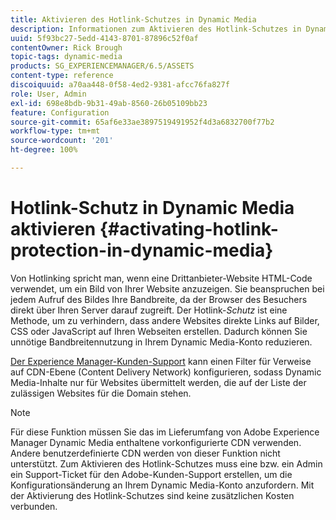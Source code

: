 ```yaml
---
title: Aktivieren des Hotlink-Schutzes in Dynamic Media
description: Informationen zum Aktivieren des Hotlink-Schutzes in Dynamic Media.
uuid: 5f93bc27-5edd-4143-8701-87896c52f0af
contentOwner: Rick Brough
topic-tags: dynamic-media
products: SG_EXPERIENCEMANAGER/6.5/ASSETS
content-type: reference
discoiquuid: a70aa448-0f58-4ed2-9381-afcc76fa827f
role: User, Admin
exl-id: 698e8bdb-9b31-49ab-8560-26b05109bb23
feature: Configuration
source-git-commit: 65af6e33ae3897519491952f4d3a6832700f77b2
workflow-type: tm+mt
source-wordcount: '201'
ht-degree: 100%

---
```


# Hotlink-Schutz in Dynamic Media aktivieren {#activating-hotlink-protection-in-dynamic-media}

Von Hotlinking spricht man, wenn eine Drittanbieter-Website HTML-Code verwendet, um ein Bild von Ihrer Website anzuzeigen. Sie beanspruchen bei jedem Aufruf des Bildes Ihre Bandbreite, da der Browser des Besuchers direkt über Ihren Server darauf zugreift. Der Hotlink-*Schutz* ist eine Methode, um zu verhindern, dass andere Websites direkte Links auf Bilder, CSS oder JavaScript auf Ihren Webseiten erstellen. Dadurch können Sie unnötige Bandbreitennutzung in Ihrem Dynamic Media-Konto reduzieren.

[Der Experience Manager-Kunden-Support](https://experienceleague.adobe.com/?support-solution=Experience+Manager&amp;support-tab=home&amp;lang=de#support) kann einen Filter für Verweise auf CDN-Ebene (Content Delivery Network) konfigurieren, sodass Dynamic Media-Inhalte nur für Websites übermittelt werden, die auf der Liste der zulässigen Websites für die Domain stehen.

>[!NOTE]
>
>Für diese Funktion müssen Sie das im Lieferumfang von Adobe Experience Manager Dynamic Media enthaltene vorkonfigurierte CDN verwenden. Andere benutzerdefinierte CDN werden von dieser Funktion nicht unterstützt. Zum Aktivieren des Hotlink-Schutzes muss eine bzw. ein Admin ein Support-Ticket für den Adobe-Kunden-Support erstellen, um die Konfigurationsänderung an Ihrem Dynamic Media-Konto anzufordern. Mit der Aktivierung des Hotlink-Schutzes sind keine zusätzlichen Kosten verbunden.
